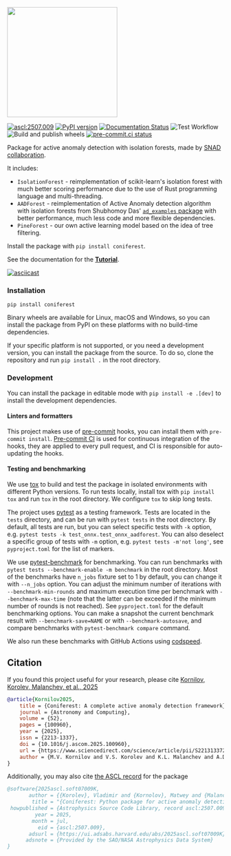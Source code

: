 <img src="./images/CF_logo_green_sign_universal.svg" width=256>

<a href="https://ascl.net/2507.009"><img src="https://img.shields.io/badge/ascl-2507.009-blue.svg?colorB=262255" alt="ascl:2507.009" /></a>
[![PyPI version](https://badge.fury.io/py/coniferest.svg)](https://pypi.org/project/coniferest/)
[![Documentation Status](https://readthedocs.org/projects/coniferest/badge/?version=latest)](https://coniferest.readthedocs.io/en/latest/?badge=latest)
![Test Workflow](https://github.com/snad-space/coniferest/actions/workflows/test.yml/badge.svg)
![Build and publish wheels](https://github.com/snad-space/coniferest/actions/workflows/wheels.yml/badge.svg)
[![pre-commit.ci status](https://results.pre-commit.ci/badge/github/snad-space/coniferest/master.svg)](https://results.pre-commit.ci/latest/github/snad-space/coniferest/master)

Package for active anomaly detection with isolation forests, made by [SNAD collaboration](https://snad.space/).

It includes:
* `IsolationForest` - reimplementation of scikit-learn's isolation forest with much better scoring performance due to the use of Rust programming language and multi-threading.
* `AADForest` - reimplementation of Active Anomaly detection algorithm with isolation forests from Shubhomoy Das' [`ad_examples` package](https://github.com/shubhomoydas/ad_examples) with better performance, much less code and more flexible dependencies.
* `PineForest` - our own active learning model based on the idea of tree filtering.

Install the package with `pip install coniferest`.

See the documentation for the [**Tutorial**](https://coniferest.readthedocs.io/en/latest/tutorial.html).

[![asciicast](https://asciinema.org/a/686647.svg)](https://asciinema.org/a/686647?autoplay=1)

### Installation

```shell
pip install coniferest
```

Binary wheels are available for Linux, macOS and Windows, so you can install the package from PyPI on these platforms with no build-time dependencies.

If your specific platform is not supported, or you need a development version, you can install the package from the source.
To do so, clone the repository and run `pip install .` in the root directory.

### Development

You can install the package in editable mode with `pip install -e .[dev]` to install the development dependencies.

#### Linters and formatters

This project makes use of [pre-commit](https://pre-commit.com/) hooks, you can install them with `pre-commit install`.
[Pre-commit CI](https://results.pre-commit.ci/repo/github/390823585) is used for continuous integration of the hooks, they are applied to every pull request, and CI is responsible for auto-updating the hooks.

#### Testing and benchmarking

We use [tox](https://tox.wiki/en/latest/) to build and test the package in isolated environments with different Python versions.
To run tests locally, install tox with `pip install tox` and run `tox` in the root directory.
We configure `tox` to skip long tests.

The project uses [pytest](https://docs.pytest.org/) as a testing framework.
Tests are located in the `tests` directory, and can be run with `pytest tests` in the root directory.
By default, all tests are run, but you can select specific tests with `-k` option, e.g. `pytest tests -k test_onnx.test_onnx_aadforest`.
You can also deselect a specific group of tests with `-m` option, e.g. `pytest tests -m'not long'`, see `pyproject.toml` for the list of markers.

We use [pytest-benchmark](https://pytest-benchmark.readthedocs.io/) for benchmarking.
You can run benchmarks with `pytest tests --benchmark-enable -m benchmark` in the root directory.
Most of the benchmarks have `n_jobs` fixture set to 1 by default, you can change it with `--n_jobs` option.
You can adjust the minimum number of iterations with `--benchmark-min-rounds` and maximum execution time per benchmark with `--benchmark-max-time` (note that the latter can be exceeded if the minimum number of rounds is not reached).
See `pyproject.toml` for the default benchmarking options.
You can make a snapshot the current benchmark result with `--benchmark-save=NAME` or with `--benchmark-autosave`, and compare benchmarks with `pytest-benchmark compare` command.

We also run these benchmarks with GitHub Actions using [codspeed](https://codspeed.io).

## Citation

If you found this project useful for your research, please
cite [Kornilov, Korolev, Malanchev, et al., 2025](https://doi.org/10.1016/j.ascom.2025.100960)

```bibtex
@article{Kornilov2025,
	title = {Coniferest: A complete active anomaly detection framework},
	journal = {Astronomy and Computing},
	volume = {52},
	pages = {100960},
	year = {2025},
	issn = {2213-1337},
	doi = {10.1016/j.ascom.2025.100960},
	url = {https://www.sciencedirect.com/science/article/pii/S2213133725000332},
	author = {M.V. Kornilov and V.S. Korolev and K.L. Malanchev and A.D. Lavrukhina and E. Russeil and T.A. Semenikhin and E. Gangler and E.E.O. Ishida and M.V. Pruzhinskaya and A.A. Volnova and S. Sreejith},
}
```

Additionally, you may also cite [the ASCL record](https://ascl.net/2507.009) for the package
```bibtex
@software{2025ascl.soft07009K,
       author = {{Korolev}, Vladimir and {Kornolov}, Matwey and {Malanchev}, Konstantin and {SNAD Team}},
        title = "{Coniferest: Python package for active anomaly detection}",
 howpublished = {Astrophysics Source Code Library, record ascl:2507.009},
         year = 2025,
        month = jul,
          eid = {ascl:2507.009},
       adsurl = {https://ui.adsabs.harvard.edu/abs/2025ascl.soft07009K},
      adsnote = {Provided by the SAO/NASA Astrophysics Data System}
}
```
